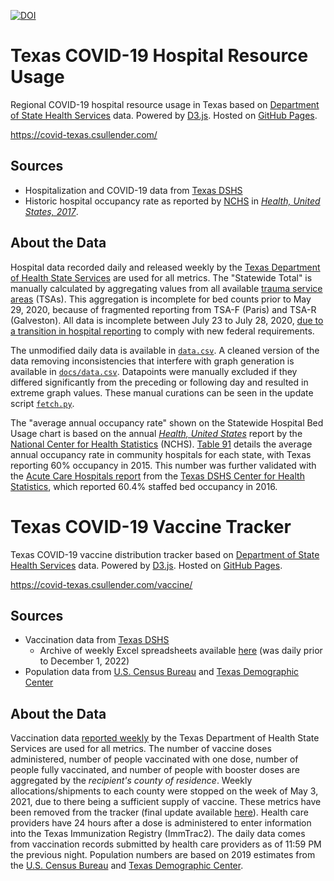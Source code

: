[![DOI](https://zenodo.org/badge/DOI/10.5281/zenodo.5501307.svg)](https://doi.org/10.5281/zenodo.5501307)

# Texas COVID-19 Hospital Resource Usage

Regional COVID-19 hospital resource usage in Texas based on [Department of State Health Services](https://dshs.texas.gov/) data. Powered by [D3.js](https://d3js.org/). Hosted on [GitHub Pages](https://pages.github.com/).

https://covid-texas.csullender.com/

## Sources

* Hospitalization and COVID-19 data from [Texas DSHS](https://www.dshs.state.tx.us/covid-19-coronavirus-disease-2019/texas-covid-19-data)
* Historic hospital occupancy rate as reported by [NCHS](https://www.cdc.gov/nchs/index.htm) in [_Health, United States, 2017_](https://www.cdc.gov/nchs/hus/contents2017.htm#Table_091).

## About the Data

Hospital data recorded daily and released weekly by the [Texas Department of Health State Services](https://dshs.texas.gov/) are used for all metrics. The "Statewide Total" is manually calculated by aggregating values from all available [trauma service areas](https://www.dshs.texas.gov/emstraumasystems/etrarac.shtm) (TSAs). This aggregation is incomplete for bed counts prior to May 29, 2020, because of fragmented reporting from TSA-F (Paris) and TSA-R (Galveston). All data is incomplete between July 23 to July 28, 2020, [due to a transition in hospital reporting](https://www.kxan.com/news/coronavirus/hospitalizations/18-of-texas-hospitals-arent-reporting-complete-data-dshs-says/) to comply with new federal requirements.

The unmodified daily data is available in [`data.csv`](data.csv). A cleaned version of the data removing inconsistencies that interfere with graph generation is available in [`docs/data.csv`](docs/data.csv). Datapoints were manually excluded if they differed significantly from the preceding or following day and resulted in extreme graph values. These manual curations can be seen in the update script [`fetch.py`](fetch.py).

The "average annual occupancy rate" shown on the Statewide Hospital Bed Usage chart is based on the annual [_Health, United States_](https://www.cdc.gov/nchs/hus/index.htm) report by the [National Center for Health Statistics](https://www.cdc.gov/nchs/index.htm) (NCHS). [Table 91](https://www.cdc.gov/nchs/hus/contents2017.htm#Table_091) details the average annual occupancy rate in community hospitals for each state, with Texas reporting 60% occupancy in 2015. This number was further validated with the [Acute Care Hospitals report](https://dshs.texas.gov/chs/hosp/hosp5/) from the [Texas DSHS Center for Health Statistics](https://www.dshs.state.tx.us/chs/), which reported 60.4% staffed bed occupancy in 2016.


# Texas COVID-19 Vaccine Tracker

Texas COVID-19 vaccine distribution tracker based on [Department of State Health Services](https://dshs.texas.gov/) data. Powered by [D3.js](https://d3js.org/). Hosted on [GitHub Pages](https://pages.github.com/).

https://covid-texas.csullender.com/vaccine/

## Sources

* Vaccination data from [Texas DSHS](https://www.dshs.state.tx.us/covid-19-coronavirus-disease-2019/texas-covid-19-data)
  * Archive of weekly Excel spreadsheets available [here](https://github.com/shiruken/covid-texas-data/tree/main/AccessibleVaccineDashboardData) (was daily prior to December 1, 2022)
* Population data from [U.S. Census Bureau](https://www.census.gov/data/tables/time-series/demo/popest/2010s-counties-detail.html) and [Texas Demographic Center](https://demographics.texas.gov/Data/TPEPP/Estimates/)

## About the Data

Vaccination data [reported weekly](https://tabexternal.dshs.texas.gov/t/THD/views/COVID-19VaccineinTexasDashboard/Summary) by the Texas Department of Health State Services are used for all metrics. The number of vaccine doses administered, number of people vaccinated with one dose, number of people fully vaccinated, and number of people with booster doses are aggregated by the *recipient's county of residence*. Weekly allocations/shipments to each county were stopped on the week of May 3, 2021, due to there being a sufficient supply of vaccine. These metrics have been removed from the tracker (final update available [here](https://github.com/shiruken/covid-texas/blob/73c6a5f41c4f01005f89c4dfdb43b8665307dc2b/data.csv)). Health care providers have 24 hours after a dose is administered to enter information into the Texas Immunization Registry (ImmTrac2). The daily data comes from vaccination records submitted by health care providers as of 11:59 PM the previous night. Population numbers are based on 2019 estimates from the [U.S. Census Bureau](https://www.census.gov/data/tables/time-series/demo/popest/2010s-counties-detail.html) and [Texas Demographic Center](https://demographics.texas.gov/Data/TPEPP/Estimates/).
